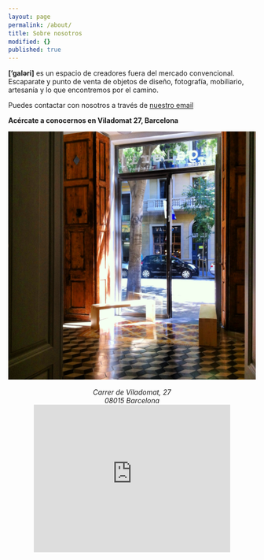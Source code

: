 ```yaml
---
layout: page
permalink: /about/
title: Sobre nosotros
modified: {}
published: true
---
```


**[’galəri]** es un espacio de creadores fuera del mercado convencional. Escaparate y punto de venta de objetos de diseño, fotografía, mobiliario, artesanía y lo que encontremos por el camino.

Puedes contactar con nosotros a través de [nuestro email](mailto:info@galeribcn.com)

**Acércate a conocernos en Viladomat 27, Barcelona**

![](/IMG_5327.JPG)

<center>
<address>
Carrer de Viladomat, 27
<br>
08015 Barcelona
</address>
</center>

<iframe style="display: block; margin: auto" src="https://www.google.com/maps/embed?pb=!1m14!1m8!1m3!1d11975.635251283762!2d2.1614642846557603!3d41.37606584414475!3m2!1i1024!2i768!4f13.1!3m3!1m2!1s0x12a4a26131b74e8b%3A0xfce5190844a92ac3!2sCarrer+de+Viladomat%2C+27%2C+08015+Barcelona%2C+Espa%C3%B1a!5e0!3m2!1ses!2s!4v1406475254771" width="400" height="300" frameborder="0" style="border:0"></iframe>